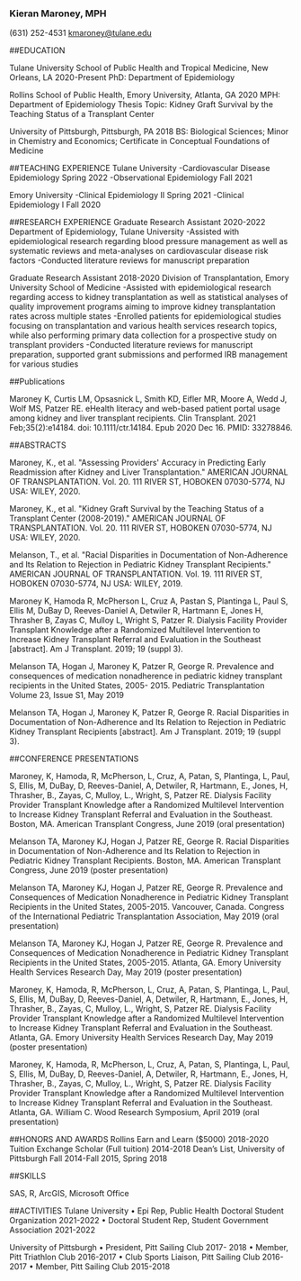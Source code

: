 ### Kieran Maroney, MPH
 
(631) 252-4531 kmaroney@tulane.edu


##EDUCATION

Tulane University School of Public Health and Tropical Medicine, New Orleans, LA                                                                        2020-Present
PhD: Department of Epidemiology	

Rollins School of Public Health, Emory University, Atlanta, GA		                                                                                              2020
MPH: Department of Epidemiology
Thesis Topic: Kidney Graft Survival by the Teaching Status of a Transplant Center

University of Pittsburgh, Pittsburgh, PA							                                                                                                          2018
BS: Biological Sciences; Minor in Chemistry and Economics; Certificate in Conceptual Foundations of Medicine

##TEACHING EXPERIENCE
Tulane University
-Cardiovascular Disease Epidemiology   							                                                                                                     Spring 2022
-Observational Epidemiology								                                                                                                                 Fall 2021

Emory University
-Clinical Epidemiology II   							                                                                                                               Spring 2021
-Clinical Epidemiology I								                                                                                                                   Fall 2020


##RESEARCH EXPERIENCE
Graduate Research Assistant								                                                                                                                2020-2022
Department of Epidemiology, Tulane University
-Assisted with epidemiological research regarding blood pressure management as well as systematic reviews and meta-analyses on cardiovascular disease risk factors
-Conducted literature reviews for manuscript preparation

Graduate Research Assistant								                                                                                                                2018-2020
Division of Transplantation, Emory University School of Medicine
-Assisted with epidemiological research regarding access to kidney transplantation as well as statistical analyses of quality improvement programs aiming to improve kidney transplantation rates across multiple states
-Enrolled patients for epidemiological studies focusing on transplantation and various health services research topics, while also performing primary data collection for a prospective study on transplant providers
-Conducted literature reviews for manuscript preparation, supported grant submissions and performed IRB management for various studies


##Publications

Maroney K, Curtis LM, Opsasnick L, Smith KD, Eifler MR, Moore A, Wedd J, Wolf MS, Patzer RE. eHealth literacy and web-based patient portal usage among kidney and liver transplant recipients. Clin Transplant. 2021 Feb;35(2):e14184. doi: 10.1111/ctr.14184. Epub 2020 Dec 16. PMID: 33278846.

##ABSTRACTS

Maroney, K., et al. "Assessing Providers' Accuracy in Predicting Early Readmission after Kidney and Liver Transplantation." AMERICAN JOURNAL OF TRANSPLANTATION. Vol. 20. 111 RIVER ST, HOBOKEN 07030-5774, NJ USA: WILEY, 2020.

Maroney, K., et al. "Kidney Graft Survival by the Teaching Status of a Transplant Center (2008-2019)." AMERICAN JOURNAL OF TRANSPLANTATION. Vol. 20. 111 RIVER ST, HOBOKEN 07030-5774, NJ USA: WILEY, 2020.

Melanson, T., et al. "Racial Disparities in Documentation of Non-Adherence and Its Relation to Rejection in Pediatric Kidney Transplant Recipients." AMERICAN JOURNAL OF TRANSPLANTATION. Vol. 19. 111 RIVER ST, HOBOKEN 07030-5774, NJ USA: WILEY, 2019.

Maroney K, Hamoda R, McPherson L, Cruz A, Pastan S, Plantinga L, Paul S, Ellis M, DuBay D, Reeves-Daniel A, Detwiler R, Hartmann E, Jones H, Thrasher B, Zayas C, Mulloy L, Wright S, Patzer R. Dialysis Facility Provider Transplant Knowledge after a Randomized Multilevel Intervention to Increase Kidney Transplant Referral and Evaluation in the Southeast [abstract]. Am J Transplant. 2019; 19 (suppl 3). 

Melanson TA, Hogan J, Maroney K, Patzer R, George R. Prevalence and consequences of medication nonadherence in pediatric kidney transplant recipients in the United States, 2005- 2015. Pediatric Transplantation Volume 23, Issue S1, May 2019

Melanson TA, Hogan J, Maroney K, Patzer R, George R. Racial Disparities in Documentation of Non-Adherence and Its Relation to Rejection in Pediatric Kidney Transplant Recipients [abstract]. Am J Transplant. 2019; 19 (suppl 3). 


##CONFERENCE PRESENTATIONS

Maroney, K, Hamoda, R, McPherson, L, Cruz, A, Patan, S, Plantinga, L, Paul, S, Ellis, M, DuBay, D, Reeves-Daniel, A, Detwiler, R, Hartmann, E., Jones, H, Thrasher, B., Zayas, C, Mulloy, L., Wright, S, Patzer RE. Dialysis Facility Provider Transplant Knowledge after a Randomized Multilevel Intervention to Increase Kidney Transplant Referral and Evaluation in the Southeast. Boston, MA. American Transplant Congress, June 2019 (oral presentation)

Melanson TA, Maroney KJ, Hogan J, Patzer RE, George R. Racial Disparities in Documentation of Non-Adherence and Its Relation to Rejection in Pediatric Kidney Transplant Recipients. Boston, MA. American Transplant Congress, June 2019 (poster presentation)

Melanson TA, Maroney KJ, Hogan J, Patzer RE, George R. Prevalence and Consequences of Medication Nonadherence in Pediatric Kidney Transplant Recipients in the United States, 2005-2015. Vancouver, Canada. Congress of the International Pediatric Transplantation Association, May 2019 (oral presentation)

Melanson TA, Maroney KJ, Hogan J, Patzer RE, George R. Prevalence and Consequences of Medication Nonadherence in Pediatric Kidney Transplant Recipients in the United States, 2005-2015. Atlanta, GA. Emory University Health Services Research Day, May 2019 (poster presentation)

Maroney, K, Hamoda, R, McPherson, L, Cruz, A, Patan, S, Plantinga, L, Paul, S, Ellis, M, DuBay, D, Reeves-Daniel, A, Detwiler, R, Hartmann, E., Jones, H, Thrasher, B., Zayas, C, Mulloy, L., Wright, S, Patzer RE. Dialysis Facility Provider Transplant Knowledge after a Randomized Multilevel Intervention to Increase Kidney Transplant Referral and Evaluation in the Southeast. Atlanta, GA. Emory University Health Services Research Day, May 2019 (poster presentation)

Maroney, K, Hamoda, R, McPherson, L, Cruz, A, Patan, S, Plantinga, L, Paul, S, Ellis, M, DuBay, D, Reeves-Daniel, A, Detwiler, R, Hartmann, E., Jones, H, Thrasher, B., Zayas, C, Mulloy, L., Wright, S, Patzer RE. Dialysis Facility Provider Transplant Knowledge after a Randomized Multilevel Intervention to Increase Kidney Transplant Referral and Evaluation in the Southeast. Atlanta, GA. William C. Wood Research Symposium, April 2019 (oral presentation)

##HONORS AND AWARDS
Rollins Earn and Learn ($5000)								                                                                                                             2018-2020
Tuition Exchange Scholar (Full tuition)							                                                                                                       2014-2018
Dean’s List, University of Pittsburgh 				                                                                                      Fall 2014-Fall 2015, Spring 2018


##SKILLS

SAS, R, ArcGIS, Microsoft Office

##ACTIVITIES
Tulane University
•	Epi Rep, Public Health Doctoral Student Organization				         2021-2022
•	Doctoral Student Rep, Student Government Association				         2021-2022

University of Pittsburgh
•	President, Pitt Sailing Club							                    2017- 2018
•	Member, Pitt Triathlon Club						                                 2016-2017
•	Club Sports Liaison, Pitt Sailing Club						  	         2016-2017
•	Member, Pitt Sailing Club					                                             2015-2018



